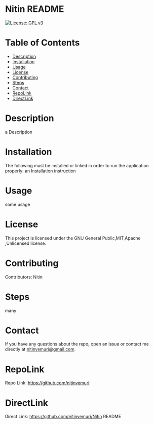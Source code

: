 # Nitin README

  
  [![License: GPL v3](https://img.shields.io/badge/License-GPLv3-blue.svg)](https://www.gnu.org/licenses/gpl-3.0)
  # Table of Contents 
  * [Description](#Description)
  * [Installation](#installation)
  * [Usage](#usage)
  * [License](#license)
  * [Contributing](#contributing)
  * [Steps](#steps)
  * [Contact](#contact)
  * [RepoLink](#RepoLink)
  * [DirectLink](#DirectLink)

  # Description
  a Description

  # Installation
  The following must be installed or linked in order to run the application properly: an Installation instruction
  
  # Usage
  ​some usage
 
  # License
  This project is licensed under the GNU General Public,MIT,Apache ,Unlicensed license.
  
  # Contributing
  ​Contributors: Nitin
  
  # Steps
  many
  
  # Contact
  If you have any questions about the repo, open an issue or contact me directly at nitinvemuri@gmail.com.


  # RepoLink
  Repo Link: https://github.com/nitinvemuri


  # DirectLink
  Direct Link: https://github.com/nitinvemuri/Nitin README
